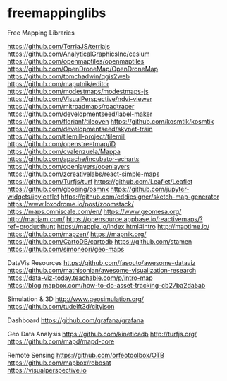 # freemappinglibs
Free Mapping Libraries

https://github.com/TerriaJS/terriajs <br/>
https://github.com/AnalyticalGraphicsInc/cesium <br/>
https://github.com/openmaptiles/openmaptiles <br/>
https://github.com/OpenDroneMap/OpenDroneMap
https://github.com/tomchadwin/qgis2web
https://github.com/maputnik/editor
https://github.com/modestmaps/modestmaps-js
https://github.com/VisualPerspective/ndvi-viewer
https://github.com/mitroadmaps/roadtracer
https://github.com/developmentseed/label-maker
https://github.com/florianf/tileoven
https://github.com/kosmtik/kosmtik
https://github.com/developmentseed/skynet-train
https://github.com/tilemill-project/tilemill
https://github.com/openstreetmap/iD
https://github.com/cvalenzuela/Mappa
https://github.com/apache/incubator-echarts
https://github.com/openlayers/openlayers
https://github.com/zcreativelabs/react-simple-maps
https://github.com/Turfjs/turf
https://github.com/Leaflet/Leaflet
https://github.com/gboeing/osmnx
https://github.com/jupyter-widgets/ipyleaflet
https://github.com/eddiesigner/sketch-map-generator
https://www.loxodrome.io/post/zoomstack/
https://maps.omniscale.com/en/
https://www.geomesa.org/
http://mapjam.com/
https://opensource.appbase.io/reactivemaps/?ref=producthunt
https://mapple.io/index.html#intro
http://maptime.io/
https://github.com/mapzen/
https://mapnik.org/
https://github.com/CartoDB/cartodb
https://github.com/stamen
https://github.com/simonepri/geo-maps


DataVis Resources
https://github.com/fasouto/awesome-dataviz
https://github.com/mathisonian/awesome-visualization-research
https://data-viz-today.teachable.com/p/intro-map
https://blog.mapbox.com/how-to-do-asset-tracking-cb27ba2da5ab

Simulation & 3D
http://www.geosimulation.org/
https://github.com/tudelft3d/cityjson

Dashboard
https://github.com/grafana/grafana

Geo Data Analysis
https://github.com/kineticadb
http://turfjs.org/ 
https://github.com/mapd/mapd-core


Remote Sensing
https://github.com/orfeotoolbox/OTB <br/>
https://github.com/mapbox/robosat <br/>
https://visualperspective.io <br/>
 
